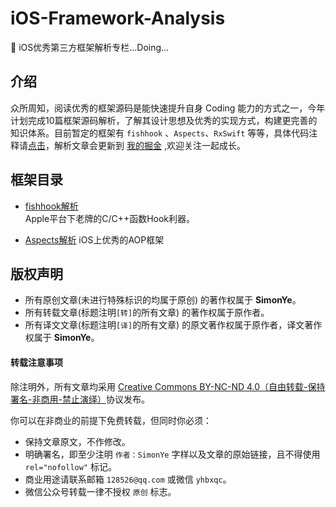 # iOS-Framework-Analysis
🎉 iOS优秀第三方框架解析专栏...Doing...

## 介绍

众所周知，阅读优秀的框架源码是能快速提升自身 Coding 能力的方式之一，今年计划完成10篇框架源码解析，了解其设计思想及优秀的实现方式，构建更完善的知识体系。目前暂定的框架有 `fishhook` 、`Aspects`、`RxSwift` 等等，具体代码注释请[点击](/framework)，解析文章会更新到 [我的掘金](https://juejin.im/user/58229b8ea0bb9f0058cd2738) ,欢迎关注一起成长。

## 框架目录

- [fishhook解析](https://juejin.im/post/5e62275cf265da570e39ae46)  
  Apple平台下老牌的C/C++函数Hook利器。

- [Aspects解析](https://juejin.im/post/5e703f57e51d4526c3591b1a)
  iOS上优秀的AOP框架

## 版权声明

* 所有原创文章(未进行特殊标识的均属于原创) 的著作权属于 **SimonYe**。
* 所有转载文章(标题注明`[转]`的所有文章) 的著作权属于原作者。
* 所有译文文章(标题注明`[译]`的所有文章) 的原文著作权属于原作者，译文著作权属于 **SimonYe**。

#### 转载注意事项

除注明外，所有文章均采用 [Creative Commons BY-NC-ND 4.0（自由转载-保持署名-非商用-禁止演绎）](http://creativecommons.org/licenses/by-nc-nd/4.0/deed.zh)协议发布。

你可以在非商业的前提下免费转载，但同时你必须：

* 保持文章原文，不作修改。
* 明确署名，即至少注明 `作者：SimonYe` 字样以及文章的原始链接，且不得使用 `rel="nofollow"` 标记。
* 商业用途请联系邮箱 `128526@qq.com` 或微信 `yhbxqc`。
* 微信公众号转载一律不授权 `原创` 标志。
